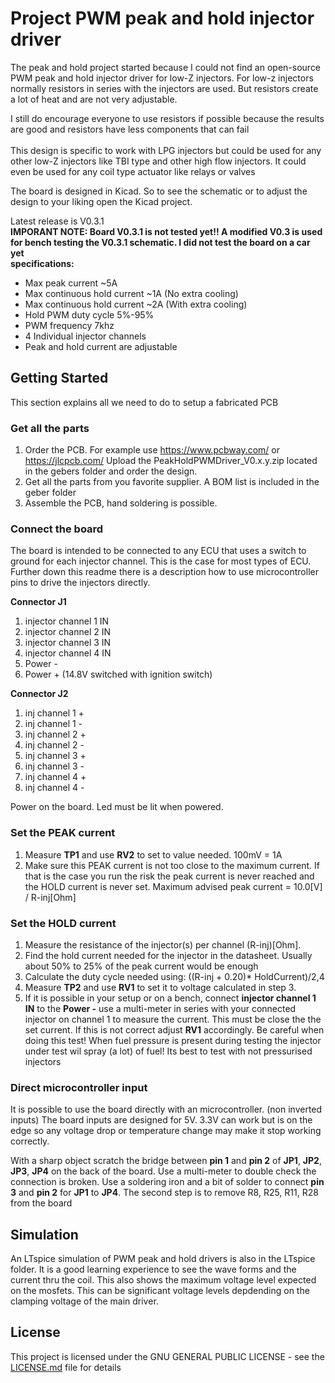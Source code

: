 # Project PWM peak and hold injector driver
The peak and hold project started because I could not find an open-source PWM peak and hold injector driver for low-Z injectors. For low-z injectors normally resistors in series with the injectors are used. But resistors create a lot of heat and are not very adjustable. 

I still do encourage everyone to use resistors if possible because the results are good and resistors have less components that can fail<br/>
<br/>
This design is specific to work with LPG injectors but could be used for any other low-Z injectors like TBI type and other high flow injectors. It could even be used for any coil type actuator like relays or valves <br/>

The board is designed in Kicad. So to see the schematic or to adjust the design to your liking open the Kicad project.<br/>

Latest release is V0.3.1<br/>
__IMPORANT NOTE: Board V0.3.1 is not tested yet!! A modified V0.3 is used for bench testing the V0.3.1 schematic. I did not test the board on a car yet__<br/>
__specifications:__
- Max peak current ~5A<br/>
- Max continuous hold current ~1A (No extra cooling)<br/>
- Max continuous hold current ~2A (With extra cooling)<br/>
- Hold PWM duty cycle 5%-95%<br/>
- PWM frequency 7khz<br/>
- 4 Individual injector channels<br/>
- Peak and hold current are adjustable

## Getting Started
This section explains all we need to do to setup a fabricated PCB

### Get all the parts
1. Order the PCB. For example use https://www.pcbway.com/ or https://jlcpcb.com/ Upload the PeakHoldPWMDriver_V0.x.y.zip located in the gebers folder and order the design.<br/>
2. Get all the parts from you favorite supplier. A BOM list is included in the geber folder<br/>
3. Assemble the PCB, hand soldering is possible.<br/>

### Connect the board
The board is intended to be connected to any ECU that uses a switch to ground for each injector channel. This is the case for most types of ECU. Further down this readme there is a description how to use microcontroller pins to drive the injectors directly. <br/>

__Connector J1__
1. injector channel 1 IN<br/>
2. injector channel 2 IN<br/>
3. injector channel 3 IN<br/>
4. injector channel 4 IN<br/>
5. Power - <br/>
6. Power + (14.8V switched with ignition switch)<br/>

__Connector J2__
1. inj channel 1 +<br/>
2. inj channel 1 -<br/>
3. inj channel 2 +<br/>
4. inj channel 2 -<br/>
5. inj channel 3 +<br/>
6. inj channel 3 -<br/>
7. inj channel 4 +<br/>
8. inj channel 4 -<br/>

Power on the board. Led must be lit when powered.<br/>

### Set the PEAK current
1. Measure __TP1__ and use __RV2__ to set to value needed. 100mV = 1A<br/>
2. Make sure this PEAK current is not too close to the maximum current. If that is the case you run the risk the peak current is never reached and the HOLD current is never set. Maximum advised peak current = 10.0[V] / R-inj[Ohm]<br/>

### Set the HOLD current
1. Measure the resistance of the injector(s) per channel (R-inj)[Ohm]. <br/>
2. Find the hold current needed for the injector in the datasheet. Usually about 50% to 25% of the peak current would be enough<br/>
3. Calculate the duty cycle needed using: ((R-inj + 0.20)* HoldCurrent)/2,4<br/>
4. Measure __TP2__ and use __RV1__ to set it to voltage calculated in step 3.<br/>
5. If it is possible in your setup or on a bench, connect __injector channel 1 IN__ to the __Power -__ use a multi-meter in series with your connected injector on channel 1 to measure the current. This must be close the the set current. If this is not correct adjust __RV1__ accordingly. Be careful when doing this test! When fuel pressure is present during testing the injector under test wil spray (a lot) of fuel! Its best to test with not pressurised injectors<br/>

### Direct microcontroller input
It is possible to use the board directly with an microcontroller. (non inverted inputs) The board inputs are designed for 5V. 3.3V can work but is on the edge so any voltage drop or temperature change may make it stop working correctly. <br/>

With a sharp object scratch the bridge between __pin 1__ and __pin 2__ of __JP1__, __JP2__, __JP3__, __JP4__ on the back of the board. Use a multi-meter to double check the connection is broken. Use a soldering iron and a bit of solder to connect __pin 3__ and __pin 2__ for __JP1__ to __JP4__. The second step is to remove R8, R25, R11, R28 from the board<br/> 
       
## Simulation	
An LTspice simulation of PWM peak and hold drivers is also in the LTspice folder. It is a good learning experience to see the wave forms and the current thru the coil. This also shows the maximum voltage level expected on the mosfets. This can be significant voltage levels depdending on the clamping voltage of the main driver. <br/>

## License
This project is licensed under the GNU GENERAL PUBLIC LICENSE - see the [LICENSE.md](LICENSE.md) file for details<br/>

